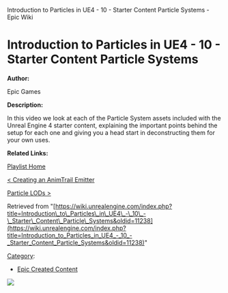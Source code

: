 Introduction to Particles in UE4 - 10 - Starter Content Particle Systems - Epic Wiki                    

Introduction to Particles in UE4 - 10 - Starter Content Particle Systems
========================================================================

  

**Author:**

Epic Games

**Description:**

In this video we look at each of the Particle System assets included with the Unreal Engine 4 starter content, explaining the important points behind the setup for each one and giving you a head start in deconstructing them for your own uses.

**Related Links:**

  

[Playlist Home](/Category:Epic_Video_Playlists "Category:Epic Video Playlists")

[< Creating an AnimTrail Emitter](/Introduction_to_Particles_in_UE4_-_9_-_Creating_an_AnimTrail_Emitter "Introduction to Particles in UE4 - 9 - Creating an AnimTrail Emitter")

[Particle LODs >](/Introduction_to_Particles_in_UE4_-_11_-_Particle_LODs "Introduction to Particles in UE4 - 11 - Particle LODs")

Retrieved from "[https://wiki.unrealengine.com/index.php?title=Introduction\_to\_Particles\_in\_UE4\_-\_10\_-\_Starter\_Content\_Particle\_Systems&oldid=11238](https://wiki.unrealengine.com/index.php?title=Introduction_to_Particles_in_UE4_-_10_-_Starter_Content_Particle_Systems&oldid=11238)"

[Category](/Special:Categories "Special:Categories"):

*   [Epic Created Content](/Category:Epic_Created_Content "Category:Epic Created Content")

  ![](https://tracking.unrealengine.com/track.png)